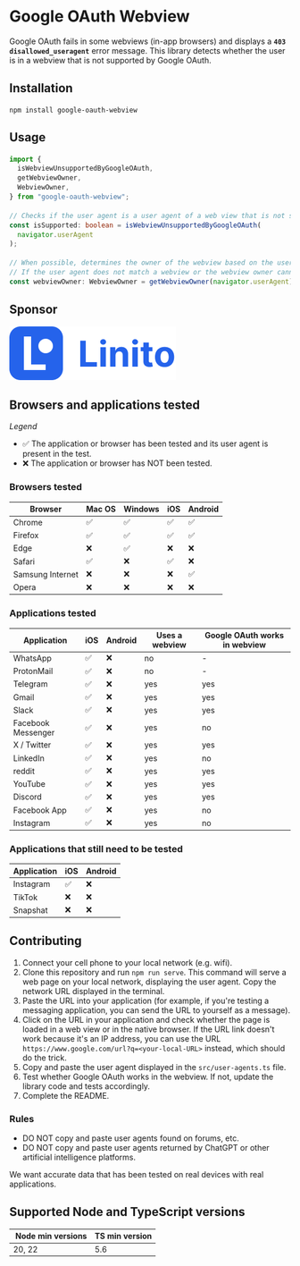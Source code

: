# Google OAuth Webview

Google OAuth fails in some webviews (in-app browsers) and displays a **`403 disallowed_useragent`** error message. This library detects whether the user is in a webview that is not supported by Google OAuth.

## Installation

```
npm install google-oauth-webview
```

## Usage

```typescript
import {
  isWebviewUnsupportedByGoogleOAuth,
  getWebviewOwner,
  WebviewOwner,
} from "google-oauth-webview";

// Checks if the user agent is a user agent of a web view that is not supported by Google OAuth.
const isSupported: boolean = isWebviewUnsupportedByGoogleOAuth(
  navigator.userAgent
);

// When possible, determines the owner of the webview based on the user agent.
// If the user agent does not match a webview or the webview owner cannot be determined, returns null.
const webviewOwner: WebviewOwner = getWebviewOwner(navigator.userAgent);
```

## Sponsor

[![Linito logo](https://github.com/LoicPoullain/google-oauth-webview/blob/main/sponsors/linito.png)](https://linito.io/?utm_source=github_or_npm&utm_medium=referral&utm_campaign=google-oauth-webview_sponsor_logo)

## Browsers and applications tested

_Legend_

- ✅ The application or browser has been tested and its user agent is present in the test.
- ❌ The application or browser has NOT been tested.

### Browsers tested

| Browser          | Mac OS | Windows | iOS | Android |
| ---------------- | ------ | ------- | --- | ------- |
| Chrome           | ✅     | ✅      | ✅  | ✅      |
| Firefox          | ✅     | ✅      | ✅  | ✅      |
| Edge             | ❌     | ✅      | ❌  | ❌      |
| Safari           | ✅     | ❌      | ✅  | ❌      |
| Samsung Internet | ❌     | ❌      | ❌  | ✅      |
| Opera            | ❌     | ❌      | ❌  | ❌      |

### Applications tested

| Application        | iOS | Android | Uses a webview | Google OAuth works in webview |
| ------------------ | --- | ------- | -------------- | ----------------------------- |
| WhatsApp           | ✅  | ❌      | no             | -                             |
| ProtonMail         | ✅  | ❌      | no             | -                             |
| Telegram           | ✅  | ❌      | yes            | yes                           |
| Gmail              | ✅  | ❌      | yes            | yes                           |
| Slack              | ✅  | ❌      | yes            | yes                           |
| Facebook Messenger | ✅  | ❌      | yes            | no                            |
| X / Twitter        | ✅  | ❌      | yes            | yes                           |
| LinkedIn           | ✅  | ❌      | yes            | no                            |
| reddit             | ✅  | ❌      | yes            | yes                           |
| YouTube            | ✅  | ❌      | yes            | yes                           |
| Discord            | ✅  | ❌      | yes            | yes                           |
| Facebook App       | ✅  | ❌      | yes            | no                            |
| Instagram          | ✅  | ❌      | yes            | no                            |

### Applications that still need to be tested

| Application | iOS | Android |
| ----------- | --- | ------- |
| Instagram   | ✅  | ❌      |
| TikTok      | ❌  | ❌      |
| Snapshat    | ❌  | ❌      |

## Contributing

1. Connect your cell phone to your local network (e.g. wifi).
2. Clone this repository and run `npm run serve`. This command will serve a web page on your local network, displaying the user agent. Copy the network URL displayed in the terminal.
3. Paste the URL into your application (for example, if you're testing a messaging application, you can send the URL to yourself as a message).
4. Click on the URL in your application and check whether the page is loaded in a web view or in the native browser. If the URL link doesn't work because it's an IP address, you can use the URL `https://www.google.com/url?q=<your-local-URL>` instead, which should do the trick.
5. Copy and paste the user agent displayed in the `src/user-agents.ts` file.
6. Test whether Google OAuth works in the webview. If not, update the library code and tests accordingly.
7. Complete the README.

### Rules

- DO NOT copy and paste user agents found on forums, etc.
- DO NOT copy and paste user agents returned by ChatGPT or other artificial intelligence platforms.

We want accurate data that has been tested on real devices with real applications.

## Supported Node and TypeScript versions

|  Node min versions | TS min version |
| ------------------ | -------------- |
| 20, 22             | 5.6            |

